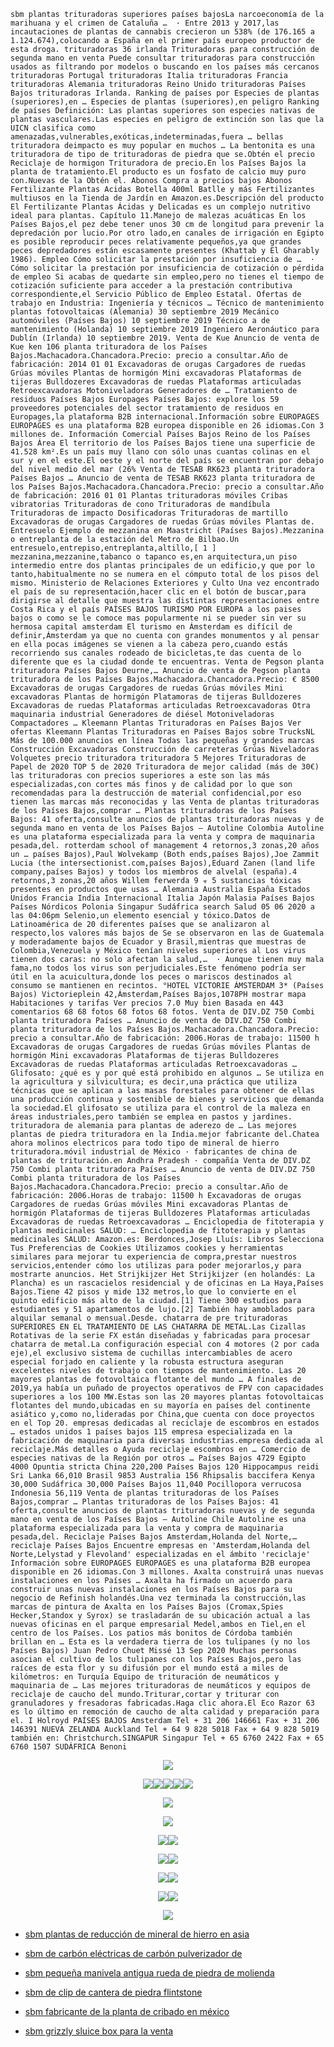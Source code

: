 
```
sbm plantas trituradoras superiores países bajosLa narcoeconomía de la marihuana y el crimen de Cataluña …  · Entre 2013 y 2017,las incautaciones de plantas de cannabis crecieron un 538% (de 176.165 a 1.124.674),colocando a España en el primer país europeo productor de esta droga. trituradoras 36 irlanda Trituradoras para construcción de segunda mano en venta Puede consultar trituradoras para construcción usados as filtrando por modelos o buscando en los países más cercanos trituradoras Portugal trituradoras Italia trituradoras Francia trituradoras Alemania trituradoras Reino Unido trituradoras Países Bajos trituradoras Irlanda. Ranking de países por Especies de plantas (superiores),en … Especies de plantas (superiores),en peligro Ranking de países Definición: Las plantas superiores son especies nativas de plantas vasculares.Las especies en peligro de extinción son las que la UICN clasifica como amenazadas,vulnerables,exóticas,indeterminadas,fuera … bellas trituradora deimpacto es muy popular en muchos … La bentonita es una trituradora de tipo de trituradoras de piedra que se.Obtén el precio Reciclaje de hormigon Trituradora de precio.En los Países Bajos la planta de tratamiento.El producto es un fosfato de calcio muy puro con.Nuevas de la Obtén el. Abonos Compra a precios bajos Abonos Fertilizante Plantas Acidas Botella 400ml Batlle y más Fertilizantes multiusos en la Tienda de Jardín en Amazon.es.Descripción del producto El Fertilizante Plantas Ácidas y Delicadas es un complejo nutritivo ideal para plantas. Capítulo 11.Manejo de malezas acuáticas En los Países Bajos,el pez debe tener unos 30 cm de longitud para prevenir la depredación por lucio.Por otro lado,en canales de irrigación en Egipto es posible reproducir peces relativamente pequeños,ya que grandes peces depredadores están escasamente presentes (Khattab y El Gharably 1986). Empleo Cómo solicitar la prestación por insuficiencia de …  · Cómo solicitar la prestación por insuficiencia de cotización o pérdida de empleo Si acabas de quedarte sin empleo,pero no tienes el tiempo de cotización suficiente para acceder a la prestación contributiva correspondiente,el Servicio Público de Empleo Estatal. Ofertas de trabajo en Industria: Ingeniería y técnicos … Técnico de mantenimiento plantas fotovoltaicas (Alemania) 30 septiembre 2019 Mecánico automóviles (Países Bajos) 10 septiembre 2019 Técnico a de mantenimiento (Holanda) 10 septiembre 2019 Ingeniero Aeronáutico para Dublín (Irlanda) 10 septiembre 2019. Venta de Kue Anuncio de venta de Kue ken 106 planta trituradora de los Países Bajos.Machacadora.Chancadora.Precio: precio a consultar.Año de fabricación: 2014 01 01 Excavadoras de orugas Cargadores de ruedas Grúas móviles Plantas de hormigón Mini excavadoras Plataformas de tijeras Bulldozeres Excavadoras de ruedas Plataformas articuladas Retroexcavadoras Motoniveladoras Generadores de … Tratamiento de residuos Países Bajos Europages Países Bajos: explore los 59 proveedores potenciales del sector tratamiento de residuos en Europages,la plataforma B2B internacional.Información sobre EUROPAGES EUROPAGES es una plataforma B2B europea disponible en 26 idiomas.Con 3 millones de. Información Comercial Países Bajos Reino de los Países Bajos Área El territorio de los Países Bajos tiene una superficie de 41.528 km².Es un país muy llano con sólo unas cuantas colinas en el sur y en el este.El oeste y el norte del país se encuentran por debajo del nivel medio del mar (26% Venta de TESAB RK623 planta trituradora Países Bajos … Anuncio de venta de TESAB RK623 planta trituradora de los Países Bajos.Machacadora.Chancadora.Precio: precio a consultar.Año de fabricación: 2016 01 01 Plantas trituradoras móviles Cribas vibratorias Trituradoras de cono Trituradoras de mandíbula Trituradoras de impacto Dosificadoras Trituradoras de martillo Excavadoras de orugas Cargadores de ruedas Grúas móviles Plantas de. Entresuelo Ejemplo de mezzanina en Maastricht (Países Bajos).Mezzanina o entreplanta de la estación del Metro de Bilbao.Un entresuelo,entrepiso,entreplanta,altillo,[ 1 ] mezzanina,mezzanine,tabanco o tapanco es,en arquitectura,un piso intermedio entre dos plantas principales de un edificio,y que por lo tanto,habitualmente no se numera en el cómputo total de los pisos del mismo. Ministerio de Relaciones Exteriores y Culto Una vez encontrado el país de su representación,hacer clic en el botón de buscar,para dirigirse al detalle que muestra las distintas representaciones entre Costa Rica y el país PAÍSES BAJOS TURISMO POR EUROPA a los paises bajos o como se le comoce mas popularmente ni se pueder sin ver su hermosa capital amsterdam El turismo en Ámsterdam es difícil de definir,Ámsterdam ya que no cuenta con grandes monumentos y al pensar en ella pocas imágenes se vienen a la cabeza pero,cuando estás recorriendo sus canales rodeado de bicicletas,te das cuenta de lo diferente que es la ciudad donde te encuentras. Venta de Pegson planta trituradora Países Bajos Deurne,… Anuncio de venta de Pegson planta trituradora de los Países Bajos.Machacadora.Chancadora.Precio: € 8500 Excavadoras de orugas Cargadores de ruedas Grúas móviles Mini excavadoras Plantas de hormigón Platamoras de tijeras Bulldozeres Excavadoras de ruedas Plataformas articuladas Retroexcavadoras Otra maquinaria industrial Generadores de diésel Motoniveladoras Compactadores … Kleemann Plantas Trituradoras en Países Bajos Ver ofertas Kleemann Plantas Trituradoras en Países Bajos sobre TrucksNL Más de 100.000 anuncios en línea Todas las pequeñas y grandes marcas Construcción Excavadoras Construcción de carreteras Grúas Niveladoras Volquetes precio trituradora trituradora 5 Mejores Trituradoras de Papel de 2020 TOP 5 de 2020 Trituradora de mejor calidad (más de 30€) las trituradoras con precios superiores a este son las más especializadas,con cortes más finos y de calidad por lo que son recomendadas para la destrucción de material confidencial,por eso tienen las marcas más reconocidas y las Venta de plantas trituradoras de los Países Bajos,comprar … Plantas trituradoras de los Países Bajos: 41 oferta,consulte anuncios de plantas trituradoras nuevas y de segunda mano en venta de los Países Bajos — Autoline Colombia Autoline es una plataforma especializada para la venta y compra de maquinaria pesada,del. rotterdam school of management 4 retornos,3 zonas,20 años un … países Bajos),Paul Wolvekamp (Both ends,países Bajos),Joe Zammit Lucia (the intersectionist.com,países Bajos),Eduard Zanen (land life company,países Bajos) y todos los miembros de alvelal (españa).4 retornos,3 zonas,20 años Willem ferwerda 9 ☣️ 5 sustancias tóxicas presentes en productos que usas … Alemania Australia España Estados Unidos Francia India Internacional Italia Japón Malasia Países Bajos Países Nórdicos Polonia Singapur Sudáfrica search Salud 05 06 2020 a las 04:06pm Selenio,un elemento esencial y tóxico.Datos de Latinoamérica de 20 diferentes países que se analizaron al respecto,los valores más bajos de Se se observaron en las de Guatemala y moderadamente bajos de Ecuador y Brasil,mientras que muestras de Colombia,Venezuela y México tenían niveles superiores al Los virus tienen dos caras: no solo afectan la salud,…  · Aunque tienen muy mala fama,no todos los virus son perjudiciales.Este fenómeno podría ser útil en la acuicultura,donde los peces o mariscos destinados al consumo se mantienen en recintos. °HOTEL VICTORIE ÁMSTERDAM 3* (Países Bajos) Victorieplein 42,Ámsterdam,Países Bajos,1078PH mostrar mapa Habitaciones y tarifas Ver precios 7.0 Muy bien Basada en 443 comentarios 68 68 fotos 68 fotos 68 fotos. Venta de DIV.DZ 750 Combi planta trituradora Países … Anuncio de venta de DIV.DZ 750 Combi planta trituradora de los Países Bajos.Machacadora.Chancadora.Precio: precio a consultar.Año de fabricación: 2006.Horas de trabajo: 11500 h Excavadoras de orugas Cargadores de ruedas Grúas móviles Plantas de hormigón Mini excavadoras Plataformas de tijeras Bulldozeres Excavadoras de ruedas Plataformas articuladas Retroexcavadoras … Glifosato: ¿qué es y por qué está prohibido en algunos … Se utiliza en la agricultura y silvicultura; es decir,una práctica que utiliza técnicas que se aplican a las masas forestales para obtener de ellas una producción continua y sostenible de bienes y servicios que demanda la sociedad.El glifosato se utiliza para el control de la maleza en áreas industriales,pero también se emplea en pastos y jardines. trituradora de alemania para plantas de aderezo de … Las mejores plantas de piedra trituradora en la India.mejor fabricante del.Chatea ahora molinos electricos para todo tipo de mineral de hierro trituradora.móvil industrial de México · fabricantes de china de plantas de trituración.en Andhra Pradesh · compañía Venta de DIV.DZ 750 Combi planta trituradora Países … Anuncio de venta de DIV.DZ 750 Combi planta trituradora de los Países Bajos.Machacadora.Chancadora.Precio: precio a consultar.Año de fabricación: 2006.Horas de trabajo: 11500 h Excavadoras de orugas Cargadores de ruedas Grúas móviles Mini excavadoras Plantas de hormigón Plataformas de tijeras Bulldozeres Plataformas articuladas Excavadoras de ruedas Retroexcavadoras … Enciclopedia de fitoterapia y plantas medicinales SALUD: … Enciclopedia de fitoterapia y plantas medicinales SALUD: Amazon.es: Berdonces,Josep Lluís: Libros Selecciona Tus Preferencias de Cookies Utilizamos cookies y herramientas similares para mejorar tu experiencia de compra,prestar nuestros servicios,entender cómo los utilizas para poder mejorarlos,y para mostrarte anuncios. Het Strijkijzer Het Strijkijzer (en holandésː La Plancha) es un rascacielos residencial y de oficinas en La Haya,Países Bajos.Tiene 42 pisos y mide 132 metros,lo que lo convierte en el quinto edificio más alto de la ciudad.[1] Tiene 300 estudios para estudiantes y 51 apartamentos de lujo.[2] También hay amoblados para alquilar semanal o mensual.Desde. chatarra de pre trituradoras SUPERIORES EN EL TRATAMIENTO DE LAS CHATARRA DE METAL.Las Cizallas Rotativas de la serie FX están diseñadas y fabricadas para procesar chatarra de metal.La configuración especial con 4 motores (2 por cada eje),el exclusivo sistema de cuchillas intercambiables de acero especial forjado en caliente y la robusta estructura aseguran excelentes niveles de trabajo con tiempos de mantenimiento. Las 20 mayores plantas de fotovoltaica flotante del mundo … A finales de 2019,ya había un puñado de proyectos operativos de FPV con capacidades superiores a los 100 MW.Estas son las 20 mayores plantas fotovoltaicas flotantes del mundo,ubicadas en su mayoría en países del continente asiático y,como no,lideradas por China,que cuenta con doce proyectos en el Top 20. empresas dedicadas al reciclaje de escombros en estados … estados unidos 1 países bajos 115 empresa especializada en la fabricación de maquinaria para diversas industrias.empresa dedicada al reciclaje.Más detalles o Ayuda reciclaje escombros en … Comercio de especies nativas de la Región por otros … Países Bajos 4729 Egipto 4000 Opuntia stricta China 220,200 Países Bajos 120 Hippocampus reidi Sri Lanka 66,010 Brasil 9853 Australia 156 Rhipsalis baccifera Kenya 30,000 Sudáfrica 30,000 Países Bajos 11,040 Pocillopora verrucosa Indonesia 56,119 Venta de plantas trituradoras de los Países Bajos,comprar … Plantas trituradoras de los Países Bajos: 41 oferta,consulte anuncios de plantas trituradoras nuevas y de segunda mano en venta de los Países Bajos — Autoline Chile Autoline es una plataforma especializada para la venta y compra de maquinaria pesada,del. Reciclaje Países Bajos Amsterdam,Holanda del Norte,… reciclaje Países Bajos Encuentre empresas en 'Amsterdam,Holanda del Norte,Lelystad y Flevoland' especializadas en el ámbito 'reciclaje' Información sobre EUROPAGES EUROPAGES es una plataforma B2B europea disponible en 26 idiomas.Con 3 millones. Axalta construirá unas nuevas instalaciones en los Países … Axalta ha firmado un acuerdo para construir unas nuevas instalaciones en los Países Bajos para su negocio de Refinish holandés.Una vez terminada la construcción,las marcas de pintura de Axalta en los Países Bajos (Cromax,Spies Hecker,Standox y Syrox) se trasladarán de su ubicación actual a las nuevas oficinas en el parque empresarial Medel,ambos en Tiel,en el centro de los Países. Los patios más bonitos de Córdoba también brillan en … Esta es la verdadera tierra de los tulipanes (y no los Países Bajos) Juan Pedro Chuet Missé 13 Sep 2020 Muchas personas asocian el cultivo de los tulipanes con los Países Bajos,pero las raíces de esta flor y su difusión por el mundo está a miles de kilómetros: en Turquía Equipo de trituración de neumáticos y maquinaria de … Las mejores trituradoras de neumáticos y equipos de reciclaje de caucho del mundo.Triturar,cortar y triturar con granuladores y fresadoras fabricadas.Haga clic ahora.El Eco Razor 63 es lo último en remoción de caucho de alta calidad y preparación para el. I Holroyd PAÍSES BAJOS Amsterdam Tel + 31 206 146661 Fax + 31 206 146391 NUEVA ZELANDA Auckland Tel + 64 9 828 5018 Fax + 64 9 828 5019 también en: Christchurch.SINGAPUR Singapur Tel + 65 6760 2422 Fax + 65 6760 1507 SUDÁFRICA Benoni 
```

<div align="center">

<a href="https://es-crusher.shibang-china.com/github&k=sbm+plantas+trituradoras+superiores+pa%C3%ADses+bajos"><img src="https://static.shibang-china.com/es/crusher/logo.jpg"></a>

<a href="https://es-crusher.shibang-china.com/github&k=sbm+plantas+trituradoras+superiores+pa%C3%ADses+bajos"><img src="https://static.shibang-china.com/es/crusher/index.jpg"></a><a href="https://es-crusher.shibang-china.com/material.htmlgithub&k=sbm+plantas+trituradoras+superiores+pa%C3%ADses+bajos"><img src="https://static.shibang-china.com/es/crusher/material.jpg"></a><a href="https://es-crusher.shibang-china.com/application.htmlgithub&k=sbm+plantas+trituradoras+superiores+pa%C3%ADses+bajos"><img src="https://static.shibang-china.com/es/crusher/application.jpg"></a><a href="https://es-crusher.shibang-china.com/aboutus.htmlgithub&k=sbm+plantas+trituradoras+superiores+pa%C3%ADses+bajos"><img src="https://static.shibang-china.com/es/crusher/aboutus.jpg"></a><a href="https://es-crusher.shibang-china.com/contact.htmlgithub&k=sbm+plantas+trituradoras+superiores+pa%C3%ADses+bajos"><img src="https://static.shibang-china.com/es/crusher/contact.jpg"></a>

<a href="https://es-crusher.shibang-china.com/github&k=sbm+plantas+trituradoras+superiores+pa%C3%ADses+bajos"><img src="https://static.shibang-china.com/es/crusher/banner.jpg"></a>

<a href="https://swt.shibang-china.com/github&k=sbm+plantas+trituradoras+superiores+pa%C3%ADses+bajos"><img src="https://static.shibang-china.com/es/crusher/text.jpg"></a>

<a href="https://swt.shibang-china.com/github&k=sbm+plantas+trituradoras+superiores+pa%C3%ADses+bajos"><img src="https://static.shibang-china.com/es/crusher/chat.jpg"></a><a href="https://es-crusher.shibang-china.com/contact.htmlgithub&k=sbm+plantas+trituradoras+superiores+pa%C3%ADses+bajos"><img src="https://static.shibang-china.com/es/crusher/message.jpg"></a>

<a href="https://es-crusher.shibang-china.com/products/pe.htmlgithub&k=sbm+plantas+trituradoras+superiores+pa%C3%ADses+bajos"><img src="https://static.shibang-china.com/es/crusher/pe.jpg"></a><a href="https://es-crusher.shibang-china.com/products/pf.htmlgithub&k=sbm+plantas+trituradoras+superiores+pa%C3%ADses+bajos"><img src="https://static.shibang-china.com/es/crusher/pf.jpg"></a>

<a href="https://es-crusher.shibang-china.com/products/hpt.htmlgithub&k=sbm+plantas+trituradoras+superiores+pa%C3%ADses+bajos"><img src="https://static.shibang-china.com/es/crusher/hpt.jpg"></a><a href="https://es-crusher.shibang-china.com/products/vsi.htmlgithub&k=sbm+plantas+trituradoras+superiores+pa%C3%ADses+bajos"><img src="https://static.shibang-china.com/es/crusher/vsi.jpg"></a>

<a href="https://es-crusher.shibang-china.com/products/klv.htmlgithub&k=sbm+plantas+trituradoras+superiores+pa%C3%ADses+bajos"><img src="https://static.shibang-china.com/es/crusher/klv.jpg"></a><a href="https://es-crusher.shibang-china.com/products/portable.htmlgithub&k=sbm+plantas+trituradoras+superiores+pa%C3%ADses+bajos"><img src="https://static.shibang-china.com/es/crusher/portable.jpg"></a>

<a href="https://swt.shibang-china.com/github&k=sbm+plantas+trituradoras+superiores+pa%C3%ADses+bajos"><img src="https://static.shibang-china.com/es/crusher/case.jpg"></a>

</div>


* [sbm plantas de reducción de mineral de hierro en asia](sbm%20plantas%20de%20reducci%C3%B3n%20de%20mineral%20de%20hierro%20en%20asia.md)

* [sbm de carbón eléctricas de carbón pulverizador de](sbm%20de%20carb%C3%B3n%20el%C3%A9ctricas%20de%20carb%C3%B3n%20pulverizador%20de.md)

* [sbm pequeña manivela antigua rueda de piedra de molienda](sbm%20peque%C3%B1a%20manivela%20antigua%20rueda%20de%20piedra%20de%20molienda.md)

* [sbm de clip de cantera de piedra flintstone](sbm%20de%20clip%20de%20cantera%20de%20piedra%20flintstone.md)

* [sbm fabricante de la planta de cribado en méxico](sbm%20fabricante%20de%20la%20planta%20de%20cribado%20en%20m%C3%A9xico.md)

* [sbm grizzly sluice box para la venta](sbm%20grizzly%20sluice%20box%20para%20la%20venta.md)